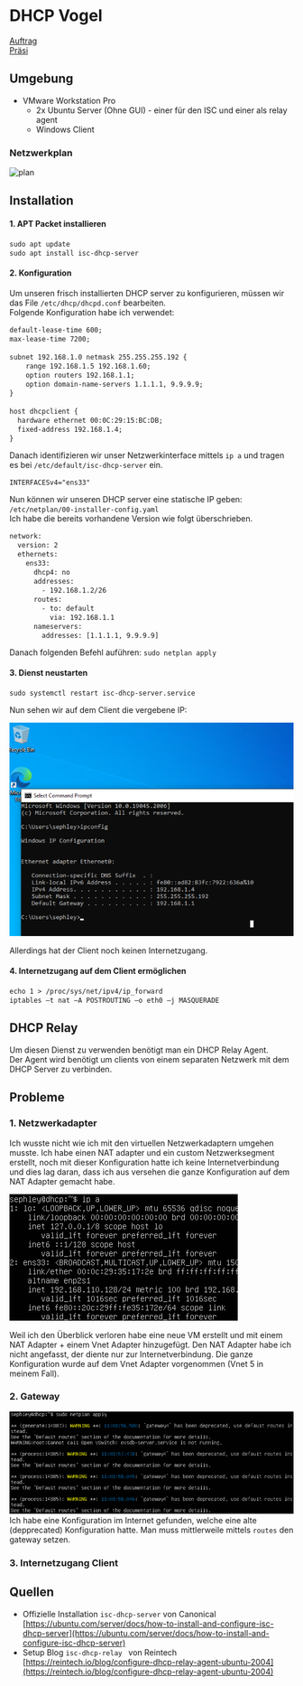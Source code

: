 # DHCP Vogel
[Auftrag](https://olat.bbw.ch/auth/1%3A1%3A32068123854%3A3%3A0%3Aserv%3Ax%3A_csrf%3A03007576-d952-4001-add7-05c93a6fbd08/DHCP%20PXE/DHCP-Auftrag.pdf)  
[Präsi](https://olat.bbw.ch/auth/1%3A1%3A32068123854%3A3%3A0%3Aserv%3Ax%3A_csrf%3A03007576-d952-4001-add7-05c93a6fbd08/DHCP%20PXE/DHCP-praesi.pdf)
## Umgebung
- VMware Workstation Pro
    - 2x Ubuntu Server (Ohne GUI) - einer für den ISC und einer als relay agent
    - Windows Client

### Netzwerkplan
![plan](drawio/plan.drawio)

## Installation
#### 1. APT Packet installieren

```
sudo apt update
sudo apt install isc-dhcp-server
```

#### 2. Konfiguration

Um unseren frisch installierten DHCP server zu konfigurieren, müssen wir das File `/etc/dhcp/dhcpd.conf` bearbeiten.  
Folgende Konfiguration habe ich verwendet:

```
default-lease-time 600;
max-lease-time 7200;

subnet 192.168.1.0 netmask 255.255.255.192 {
    range 192.168.1.5 192.168.1.60;
    option routers 192.168.1.1;
    option domain-name-servers 1.1.1.1, 9.9.9.9;
}

host dhcpclient {
  hardware ethernet 00:0C:29:15:BC:DB;
  fixed-address 192.168.1.4;
}
```

Danach identifizieren wir unser Netzwerkinterface mittels `ip a` und tragen es bei `/etc/default/isc-dhcp-server` ein.
```
INTERFACESv4="ens33"
```
Nun können wir unseren DHCP server eine statische IP geben: `/etc/netplan/00-installer-config.yaml`  
Ich habe die bereits vorhandene Version wie folgt überschrieben.

```
network:
  version: 2
  ethernets:
    ens33:
      dhcp4: no
      addresses:
        - 192.168.1.2/26
      routes:
        - to: default
          via: 192.168.1.1
      nameservers:
        addresses: [1.1.1.1, 9.9.9.9]
```
Danach folgenden Befehl auführen: `sudo netplan apply`

#### 3. Dienst neustarten

```
sudo systemctl restart isc-dhcp-server.service
```

Nun sehen wir auf dem Client die vergebene IP:

![client](images/dhcp/dhcp4.png)

Allerdings hat der Client noch keinen Internetzugang.
#### 4. Internetzugang auf dem Client ermöglichen

```
echo 1 > /proc/sys/net/ipv4/ip_forward
iptables –t nat –A POSTROUTING –o eth0 –j MASQUERADE
```

## DHCP Relay
Um diesen Dienst zu verwenden benötigt man ein DHCP Relay Agent.  
Der Agent wird benötigt um clients von einem separaten Netzwerk mit dem DHCP Server zu verbinden.

## Probleme
### 1. Netzwerkadapter
Ich wusste nicht wie ich mit den virtuellen Netzwerkadaptern umgehen musste. Ich habe einen NAT adapter und ein custom Netzwerksegment erstellt, noch mit dieser Konfiguration hatte ich keine Internetverbindung und dies lag daran, dass ich aus versehen die ganze Konfiguration auf dem NAT Adapter gemacht habe.

![adapter](images/dhcp/dhcp1.png)

Weil ich den Überblick verloren habe eine neue VM erstellt und mit einem NAT Adapter + einem Vnet Adapter hinzugefügt. Den NAT Adapter habe ich nicht angefasst, der diente nur zur Internetverbindung. Die ganze Konfiguration wurde auf dem Vnet Adapter vorgenommen (Vnet 5 in meinem Fall).

### 2. Gateway
![gateway](images/dhcp/dhcp2.png)
Ich habe eine Konfiguration im Internet gefunden, welche eine alte (depprecated) Konfiguration hatte. Man muss mittlerweile mittels `routes` den gateway setzen.

### 3. Internetzugang Client

## Quellen
- Offizielle Installation `isc-dhcp-server` von Canonical  
[https://ubuntu.com/server/docs/how-to-install-and-configure-isc-dhcp-server](https://ubuntu.com/server/docs/how-to-install-and-configure-isc-dhcp-server)
- Setup Blog `isc-dhcp-relay ` von Reintech  
[https://reintech.io/blog/configure-dhcp-relay-agent-ubuntu-2004](https://reintech.io/blog/configure-dhcp-relay-agent-ubuntu-2004)
